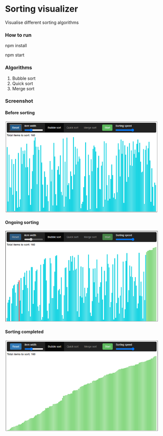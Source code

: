 # Sorting visualizer

Visualise different sorting algorithms

### How to run

npm install

npm start

### Algorithms

1. Bubble sort
2. Quick sort
3. Merge sort

### Screenshot

#### Before sorting

![Screen](./screenshots/start.PNG)

#### Ongoing sorting

![Screen](./screenshots/ongoing.PNG)

#### Sorting completed

![Screen](./screenshots/finish.PNG)
